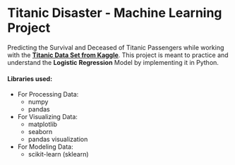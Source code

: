 # Titanic Disaster - Machine Learning Project

Predicting the Survival and Deceased of Titanic Passengers while working with the **[Titanic Data Set from Kaggle](https://www.kaggle.com/c/titanic/data)**. This project is meant to practice and understand the **Logistic Regression** Model by implementing it in Python.

#### Libraries used:
* For Processing Data:
    * numpy
    * pandas
* For Visualizing Data:
    * matplotlib
    * seaborn
    * pandas visualization
* For Modeling Data:
    * scikit-learn (sklearn)
